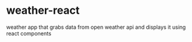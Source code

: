 # weather-react
weather app that grabs data from open weather api and displays it using react components
